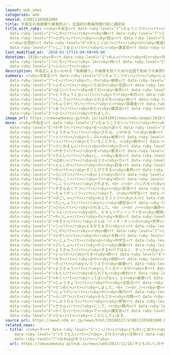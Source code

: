 ```yaml
---
layout: web_news
categories: web
newsid: k10011305081000
title: 中高生の自画撮り被害防止へ 全国初の都条例施行前に講習会
title_with_ruby: <ruby>中高生<rt data-ruby-level="2">ちゅうこうせい</rt></ruby>の<ruby>自画<rt
  data-ruby-level="2">じが</rt></ruby><ruby>撮<rt data-ruby-level="7">と</rt></ruby>り<ruby>被害<rt
  data-ruby-level="7">ひがい</rt></ruby><ruby>防止<rt data-ruby-level="5">ぼうし</rt></ruby>へ
  <ruby>全国初<rt data-ruby-level="4">ぜんこくはつ</rt></ruby>の<ruby>都条例<rt data-ruby-level="5">とじょうれい</rt></ruby><ruby>施行前<rt
  data-ruby-level="7">しこうまえ</rt></ruby>に<ruby>講習会<rt data-ruby-level="5">こうしゅうかい</rt></ruby>
last_modified_at: '2018-01-27T14:00:00+09:00'
datetime: 2018<ruby>年<rt data-ruby-level="1">ねん</rt></ruby>01<ruby>月<rt data-ruby-level="1">がつ</rt></ruby>27<ruby>日<rt
  data-ruby-level="1">にち</rt></ruby> 14<ruby>時<rt data-ruby-level="2">じ</rt></ruby>00<ruby>分<rt
  data-ruby-level="2">ふん</rt></ruby>
description: 中高生によるいわゆる「自画撮り」の被害を防ぐための全国で初めての条例が東京都内で来月施行されるのを前に、中学生と保護者を集めた講習会が開かれました。
summary: <ruby>中高生<rt data-ruby-level="2">ちゅうこうせい</rt></ruby>によるいわゆる「<ruby>自画<rt data-ruby-level="2">じが</rt></ruby><ruby>撮<rt
  data-ruby-level="7">と</rt></ruby>り」の<ruby>被害<rt data-ruby-level="7">ひがい</rt></ruby>を<ruby>防<rt
  data-ruby-level="5">ふせ</rt></ruby>ぐための<ruby>全国<rt data-ruby-level="3">ぜんこく</rt></ruby>で<ruby>初<rt
  data-ruby-level="4">はじ</rt></ruby>めての<ruby>条例<rt data-ruby-level="5">じょうれい</rt></ruby>が<ruby>東京都内<rt
  data-ruby-level="3">とうきょうとない</rt></ruby>で<ruby>来月<rt data-ruby-level="2">らいげつ</rt></ruby><ruby>施行<rt
  data-ruby-level="7">しこう</rt></ruby>されるのを<ruby>前<rt data-ruby-level="2">まえ</rt></ruby>に、<ruby>中学生<rt
  data-ruby-level="1">ちゅうがくせい</rt></ruby>と<ruby>保護者<rt data-ruby-level="5">ほごしゃ</rt></ruby>を<ruby>集<rt
  data-ruby-level="3">あつ</rt></ruby>めた<ruby>講習会<rt data-ruby-level="5">こうしゅうかい</rt></ruby>が<ruby>開<rt
  data-ruby-level="3">ひら</rt></ruby>かれました。
image_url: https://newswebeasy.github.io/ja201801/news/web/image/2018/01/27/K10011305081_1801271354_1801271410_01_02.jpg
more: <ruby>中高生<rt data-ruby-level="2">ちゅうこうせい</rt></ruby>が<ruby>裸<rt data-ruby-level="7">はだか</rt></ruby>の<ruby>画像<rt
  data-ruby-level="5">がぞう</rt></ruby>を<ruby>送<rt data-ruby-level="3">おく</rt></ruby>るよう<ruby>要求<rt
  data-ruby-level="4">ようきゅう</rt></ruby>される、いわゆる「<ruby>自画<rt data-ruby-level="2">じが</rt></ruby><ruby>撮<rt
  data-ruby-level="7">と</rt></ruby>り」の<ruby>被害<rt data-ruby-level="7">ひがい</rt></ruby>が<ruby>増<rt
  data-ruby-level="5">ふ</rt></ruby>えていることから、<ruby>都内<rt data-ruby-level="3">とない</rt></ruby>では、１８<ruby>歳未満<rt
  data-ruby-level="7">さいみまん</rt></ruby>の<ruby>子<rt data-ruby-level="1">こ</rt></ruby>どもにこうした<ruby>画像<rt
  data-ruby-level="5">がぞう</rt></ruby>を<ruby>要求<rt data-ruby-level="4">ようきゅう</rt></ruby>することを<ruby>禁止<rt
  data-ruby-level="5">きんし</rt></ruby>し、<ruby>違反<rt data-ruby-level="7">いはん</rt></ruby>した<ruby>場合<rt
  data-ruby-level="2">ばあい</rt></ruby>は３０<ruby>万<rt data-ruby-level="2">まん</rt></ruby><ruby>円以下<rt
  data-ruby-level="4">えんいか</rt></ruby>の<ruby>罰金<rt data-ruby-level="7">ばっきん</rt></ruby>を<ruby>科<rt
  data-ruby-level="2">か</rt></ruby>すことができる<ruby>条例<rt data-ruby-level="5">じょうれい</rt></ruby>が、<ruby>来月<rt
  data-ruby-level="2">らいげつ</rt></ruby>１<ruby>日<rt data-ruby-level="1">にち</rt></ruby>に<ruby>全国<rt
  data-ruby-level="3">ぜんこく</rt></ruby>で<ruby>初<rt data-ruby-level="4">はじ</rt></ruby>めて<ruby>施行<rt
  data-ruby-level="7">しこう</rt></ruby>されます。<br /><br />これを<ruby>前<rt data-ruby-level="2">まえ</rt></ruby>に、<ruby>杉並区立<rt
  data-ruby-level="7">すぎなみくりつ</rt></ruby><ruby>荻窪<rt data-ruby-level="8">おぎくぼ</rt></ruby><ruby>中学校<rt
  data-ruby-level="1">ちゅうがっこう</rt></ruby>で、<ruby>中学生<rt data-ruby-level="1">ちゅうがくせい</rt></ruby>と<ruby>保護者<rt
  data-ruby-level="5">ほごしゃ</rt></ruby>およそ３００<ruby>人<rt data-ruby-level="1">にん</rt></ruby>を<ruby>対象<rt
  data-ruby-level="4">たいしょう</rt></ruby>に<ruby>講習会<rt data-ruby-level="5">こうしゅうかい</rt></ruby>が<ruby>開<rt
  data-ruby-level="3">ひら</rt></ruby>かれました。<br /><br /><ruby>講師<rt data-ruby-level="5">こうし</rt></ruby>を<ruby>務<rt
  data-ruby-level="5">つと</rt></ruby>めた、セキュリティーソフトを<ruby>開発<rt data-ruby-level="3">かいはつ</rt></ruby>する<ruby>会社<rt
  data-ruby-level="2">かいしゃ</rt></ruby>の<ruby>寺田<rt data-ruby-level="2">てらだ</rt></ruby><ruby>幸人<rt
  data-ruby-level="8">ゆきと</rt></ruby>さんは「インターネットの<ruby>世界<rt data-ruby-level="3">せかい</rt></ruby>では、<ruby>子<rt
  data-ruby-level="1">こ</rt></ruby>どもをだます<ruby>人<rt data-ruby-level="1">ひと</rt></ruby>がたくさんいて、<ruby>自画<rt
  data-ruby-level="2">じが</rt></ruby><ruby>撮<rt data-ruby-level="7">と</rt></ruby>り<ruby>被害<rt
  data-ruby-level="7">ひがい</rt></ruby>の<ruby>半数<rt data-ruby-level="2">はんすう</rt></ruby><ruby>以上<rt
  data-ruby-level="4">いじょう</rt></ruby>は<ruby>中学生<rt data-ruby-level="1">ちゅうがくせい</rt></ruby>だ。<ruby>最初<rt
  data-ruby-level="4">さいしょ</rt></ruby>から<ruby>画像<rt data-ruby-level="5">がぞう</rt></ruby>を<ruby>要求<rt
  data-ruby-level="4">ようきゅう</rt></ruby>するわけではなく、ネット<ruby>上<rt data-ruby-level="1">じょう</rt></ruby>でやり<ruby>取<rt
  data-ruby-level="3">と</rt></ruby>りを<ruby>続<rt data-ruby-level="4">つづ</rt></ruby>けて<ruby>悩<rt
  data-ruby-level="7">なや</rt></ruby>みや<ruby>相談<rt data-ruby-level="3">そうだん</rt></ruby>を<ruby>聞<rt
  data-ruby-level="2">き</rt></ruby>いたうえで<ruby>画像<rt data-ruby-level="5">がぞう</rt></ruby>を<ruby>要求<rt
  data-ruby-level="4">ようきゅう</rt></ruby>してくるケースが<ruby>多<rt data-ruby-level="2">おお</rt></ruby>いので、どんなに<ruby>求<rt
  data-ruby-level="4">もと</rt></ruby>められても<ruby>絶対<rt data-ruby-level="5">ぜったい</rt></ruby>に<ruby>送<rt
  data-ruby-level="3">おく</rt></ruby>ってはいけない」と<ruby>被害<rt data-ruby-level="7">ひがい</rt></ruby>の<ruby>状況<rt
  data-ruby-level="7">じょうきょう</rt></ruby>や<ruby>注意点<rt data-ruby-level="3">ちゅういてん</rt></ruby>を<ruby>説明<rt
  data-ruby-level="4">せつめい</rt></ruby>しました。<br /><br /><ruby>都<rt data-ruby-level="3">と</rt></ruby>は、<ruby>条例<rt
  data-ruby-level="5">じょうれい</rt></ruby>が<ruby>施行<rt data-ruby-level="7">しこう</rt></ruby>される<ruby>来月<rt
  data-ruby-level="2">らいげつ</rt></ruby>から２か<ruby>月間<rt data-ruby-level="2">げつかん</rt></ruby>を<ruby>集中<rt
  data-ruby-level="3">しゅうちゅう</rt></ruby><ruby>啓発<rt data-ruby-level="7">けいはつ</rt></ruby><ruby>期間<rt
  data-ruby-level="3">きかん</rt></ruby>にして、<ruby>都内<rt data-ruby-level="3">とない</rt></ruby><ruby>各地<rt
  data-ruby-level="4">かくち</rt></ruby>で<ruby>講習会<rt data-ruby-level="5">こうしゅうかい</rt></ruby>を<ruby>開<rt
  data-ruby-level="3">ひら</rt></ruby>くことにしています。
source_url: https://www3.nhk.or.jp/news/html/20180127/k10011305081000.html
related_news:
- title: <ruby>子<rt data-ruby-level="1">こ</rt></ruby>どものいじめや<ruby>自殺<rt data-ruby-level="4">じさつ</rt></ruby>の<ruby>相談<rt
    data-ruby-level="3">そうだん</rt></ruby> ＳＮＳ<ruby>活用<rt data-ruby-level="2">かつよう</rt></ruby>で<ruby>大幅増<rt
    data-ruby-level="7">おおはばぞう</rt></ruby>
  url: https://newswebeasy.github.io/news/web/2017/11/16/子どものいじめや自殺の相談-SNS活用で大幅増
...
```

